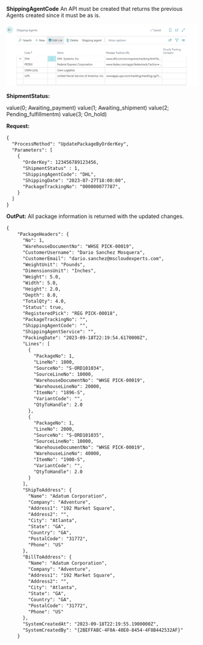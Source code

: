 **ShippingAgentCode**
An API must be created that returns the previous Agents created since it must be as is.

![image.png](/.attachments/image-a0ab3912-630e-4e3e-81cc-37ac1d799c0a.png)

**ShipmentStatus:**

value(0; Awaiting_payment)
value(1; Awaiting_shipment)
value(2; Pending_fulfillmentm)
value(3; On_hold)

**Request:**
```
{
  "ProcessMethod": "UpdatePackageByOrderKey",
  "Parameters": [
    {
      "OrderKey": 123456789123456,
      "ShipmentStatus" : 1,
      "ShippingAgentCode": "DHL",
      "ShippingDate": "2023-07-27T18:00:00",
      "PackageTrackingNo": "000000077787",
    }
  ]
}
```

**OutPut:**
All package information is returned with the updated changes.

```
{
    "PackageHeaders": {
      "No": 1,
      "WarehouseDocumentNo": "WHSE PICK-00019",
      "CustomerUsername": "Dario Sanchez Mosquera",
      "CustomerEmail": "dario.sanchez@mscloudexperts.com",
      "WeightUnit": "Pounds",
      "DimensionsUnit": "Inches",
      "Weight": 5.0,
      "Width": 5.0,
      "Height": 2.0,
      "Depth": 8.0,
      "TotalQty": 4.0,
      "Status": true,
      "RegisteredPick": "REG PICK-00018",
      "PackageTrackingNo": "",
      "ShippingAgentCode": "",
      "ShippingAgentService": "",
      "PackingDate": "2023-09-18T22:19:54.6170000Z",
      "Lines": [
        {
          "PackageNo": 1,
          "LineNo": 1000,
          "SourceNo": "S-ORD101034",
          "SourceLineNo": 10000,
          "WarehouseDocumentNo": "WHSE PICK-00019",
          "WarehouseLineNo": 20000,
          "ItemNo": "1896-S",
          "VariantCode": "",
          "QtyToHandle": 2.0
        },
        {
          "PackageNo": 1,
          "LineNo": 2000,
          "SourceNo": "S-ORD101035",
          "SourceLineNo": 10000,
          "WarehouseDocumentNo": "WHSE PICK-00019",
          "WarehouseLineNo": 40000,
          "ItemNo": "1900-S",
          "VariantCode": "",
          "QtyToHandle": 2.0
        }
      ],
      "ShipToAddress": {
        "Name": "Adatum Corporation",
        "Company": "Adventure",
        "Address1": "192 Market Square",
        "Address2": "",
        "City": "Atlanta",
        "State": "GA",
        "Country": "GA",
        "PostalCode": "31772",
        "Phone": "US"
      },
      "BillToAddress": {
        "Name": "Adatum Corporation",
        "Company": "Adventure",
        "Address1": "192 Market Square",
        "Address2": "",
        "City": "Atlanta",
        "State": "GA",
        "Country": "GA",
        "PostalCode": "31772",
        "Phone": "US"
      },
      "SystemCreatedAt": "2023-09-18T22:19:55.1900000Z",
      "SystemCreatedBy": "{2BEFFABC-4F0A-40E0-8454-4F8B442532AF}"
    }
```


